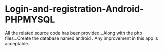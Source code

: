 # Login-and-registration-Android-PHPMYSQL

All the related source code has been provided...Along with the php files...Create the database named android . Any improvement in this app is acceptable.
